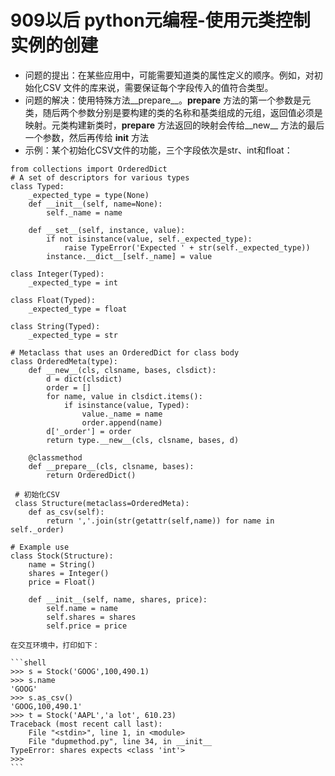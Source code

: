 # 909以后 python元编程-使用元类控制实例的创建
 - 问题的提出：在某些应用中，可能需要知道类的属性定义的顺序。例如，对初始化CSV 文件的库来说，需要保证每个字段传入的值符合类型。
 - 问题的解决：使用特殊方法__prepare__。__prepare__ 方法的第一个参数是元类，随后两个参数分别是要构建的类的名称和基类组成的元组，返回值必须是映射。元类构建新类时，__prepare__ 方法返回的映射会传给__new__ 方法的最后一个参数，然后再传给 __init__ 方法
 - 示例：某个初始化CSV文件的功能，三个字段依次是str、int和float：
```python3
from collections import OrderedDict
# A set of descriptors for various types
class Typed:
    _expected_type = type(None)
    def __init__(self, name=None):
        self._name = name

    def __set__(self, instance, value):
        if not isinstance(value, self._expected_type):
            raise TypeError('Expected ' + str(self._expected_type))
        instance.__dict__[self._name] = value

class Integer(Typed):
    _expected_type = int

class Float(Typed):
    _expected_type = float

class String(Typed):
    _expected_type = str

# Metaclass that uses an OrderedDict for class body
class OrderedMeta(type):
    def __new__(cls, clsname, bases, clsdict):
        d = dict(clsdict)
        order = []
        for name, value in clsdict.items():
            if isinstance(value, Typed):
                value._name = name
                order.append(name)
        d['_order'] = order
        return type.__new__(cls, clsname, bases, d)

    @classmethod
    def __prepare__(cls, clsname, bases):
        return OrderedDict()
 
 # 初始化CSV
 class Structure(metaclass=OrderedMeta):
    def as_csv(self):
        return ','.join(str(getattr(self,name)) for name in self._order)

# Example use
class Stock(Structure):
    name = String()
    shares = Integer()
    price = Float()

    def __init__(self, name, shares, price):
        self.name = name
        self.shares = shares
        self.price = price
```

    在交互环境中，打印如下：
    
    ```shell
    >>> s = Stock('GOOG',100,490.1)
    >>> s.name
    'GOOG'
    >>> s.as_csv()
    'GOOG,100,490.1'
    >>> t = Stock('AAPL','a lot', 610.23)
    Traceback (most recent call last):
        File "<stdin>", line 1, in <module>
        File "dupmethod.py", line 34, in __init__
    TypeError: shares expects <class 'int'>
    >>>
    ```
